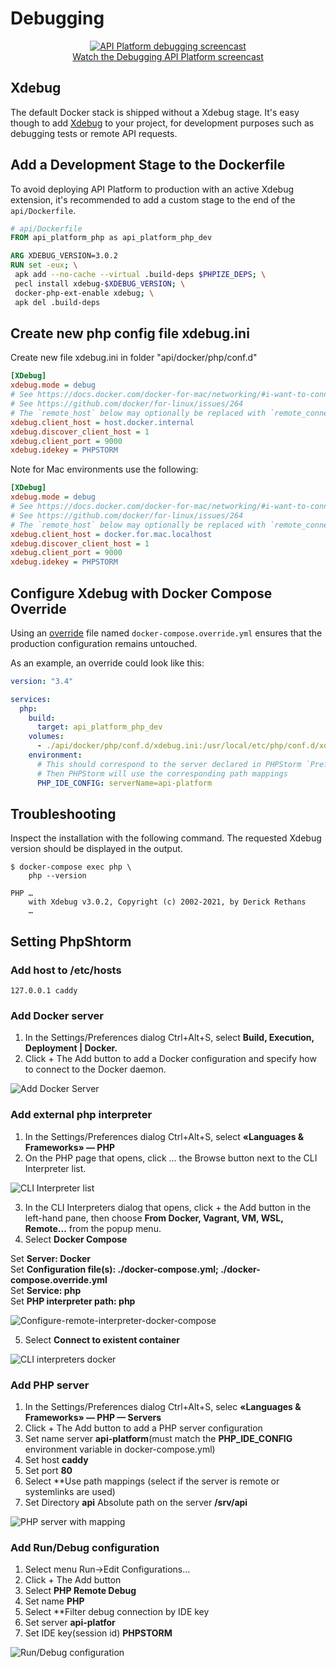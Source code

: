 # Debugging

<p align="center" class="symfonycasts"><a href="https://symfonycasts.com/screencast/api-platform/profiler?cid=apip"><img src="../distribution/images/symfonycasts-player.png" alt="API Platform debugging screencast"><br>Watch the Debugging API Platform screencast</a></p>

## Xdebug

The default Docker stack is shipped without a Xdebug stage. It's easy
though to add [Xdebug](https://xdebug.org/) to your project, for development
purposes such as debugging tests or remote API requests.

## Add a Development Stage to the Dockerfile

To avoid deploying API Platform to production with an active Xdebug extension,
it's recommended to add a custom stage to the end of the `api/Dockerfile`.

```Dockerfile
# api/Dockerfile
FROM api_platform_php as api_platform_php_dev

ARG XDEBUG_VERSION=3.0.2
RUN set -eux; \
 apk add --no-cache --virtual .build-deps $PHPIZE_DEPS; \
 pecl install xdebug-$XDEBUG_VERSION; \
 docker-php-ext-enable xdebug; \
 apk del .build-deps
```

## Create new php config file xdebug.ini

Create new file xdebug.ini in folder "api/docker/php/conf.d"

```api/docker/php/conf.d/xdebug.ini
[XDebug]
xdebug.mode = debug
# See https://docs.docker.com/docker-for-mac/networking/#i-want-to-connect-from-a-container-to-a-service-on-the-host
# See https://github.com/docker/for-linux/issues/264
# The `remote_host` below may optionally be replaced with `remote_connect_back`
xdebug.client_host = host.docker.internal
xdebug.discover_client_host = 1
xdebug.client_port = 9000
xdebug.idekey = PHPSTORM
```

Note for Mac environments use the following:

```api/docker/php/conf.d/xdebug.ini
[XDebug]
xdebug.mode = debug
# See https://docs.docker.com/docker-for-mac/networking/#i-want-to-connect-from-a-container-to-a-service-on-the-host
# See https://github.com/docker/for-linux/issues/264
# The `remote_host` below may optionally be replaced with `remote_connect_back`
xdebug.client_host = docker.for.mac.localhost
xdebug.discover_client_host = 1
xdebug.client_port = 9000
xdebug.idekey = PHPSTORM
```

## Configure Xdebug with Docker Compose Override

Using an [override](https://docs.docker.com/compose/reference/overview/#specifying-multiple-compose-files) file named
`docker-compose.override.yml` ensures that the production configuration remains untouched.

As an example, an override could look like this:

```yml
version: "3.4"

services:
  php:
    build:
      target: api_platform_php_dev
    volumes:
      - ./api/docker/php/conf.d/xdebug.ini:/usr/local/etc/php/conf.d/xdebug.ini
    environment:
      # This should correspond to the server declared in PHPStorm `Preferences | Languages & Frameworks | PHP | Servers`
      # Then PHPStorm will use the corresponding path mappings
      PHP_IDE_CONFIG: serverName=api-platform
```

## Troubleshooting

Inspect the installation with the following command. The requested Xdebug
version should be displayed in the output.

```console
$ docker-compose exec php \
    php --version

PHP …
    with Xdebug v3.0.2, Copyright (c) 2002-2021, by Derick Rethans
    …
```

## Setting PhpShtorm

### Add host to /etc/hosts

```/etc/hosts
127.0.0.1 caddy 
```

### Add Docker server

1. In the Settings/Preferences dialog Ctrl+Alt+S, select **Build, Execution, Deployment | Docker.**
2. Click + The Add button to add a Docker configuration and specify how to connect to the Docker daemon.

![Add Docker Server](../distribution/images/phpshtorm-add-docker-server.png)

### Add external php interpreter

1. In the Settings/Preferences dialog Ctrl+Alt+S, select **«Languages & Frameworks» — PHP**
2. On the PHP page that opens, click ... the Browse button next to the CLI Interpreter list.

![CLI Interpreter list](../distribution/images/phpshtorm-cli-interpreters-list.png)

3. In the CLI Interpreters dialog that opens, click + the Add button in the left-hand pane, then choose **From Docker, Vagrant, VM, WSL, Remote...** from the popup menu.
4. Select **Docker Compose**

Set **Server: Docker**  
Set **Configuration file(s): ./docker-compose.yml; ./docker-compose.override.yml**  
Set **Service: php**  
Set **PHP interpreter path: php**

![Configure-remote-interpreter-docker-compose](../distribution/images/phpshtorm-configure-remote-interpreter-docker-compose.png)

5. Select **Connect to existent container**

![CLI interpreters docker](../distribution/images/phpshtorm-cli-interpreters-docker.png)

### Add PHP server

1. In the Settings/Preferences dialog Ctrl+Alt+S, selec **«Languages & Frameworks» — PHP — Servers**
2. Click + The Add button to add a PHP server configuration
3. Set name server **api-platform**(must match the **PHP_IDE_CONFIG** environment variable in docker-compose.yml)
4. Set host **caddy**
5. Set port **80**
6. Select **Use path mappings (select if the server is remote or systemlinks are used)
7. Set Directory **api** Absolute path on the server **/srv/api**

![PHP server with mapping](../distribution/images/phpshtorm-php-server-with-mapping.png)


### Add Run/Debug configuration

1. Select menu Run->Edit Configurations...
2. Click + The Add button
3. Select **PHP Remote Debug**
4. Set name **PHP**
5. Select **Filter debug connection by IDE key
6. Set server **api-platfor**
7. Set IDE key(session id) **PHPSTORM**

![Run/Debug configuration](../distribution/images/phpshtorm-run-debug-configuration.png)
